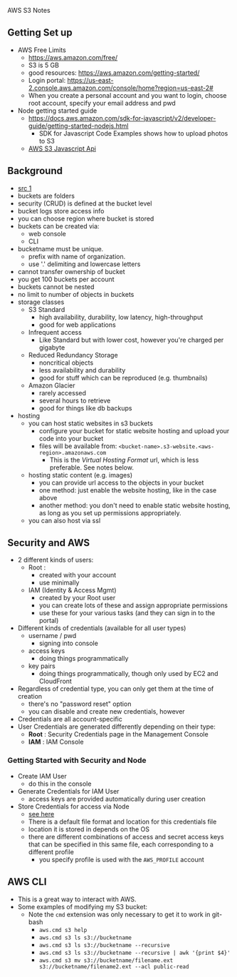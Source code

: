 AWS S3 Notes

## Getting Set up
- AWS Free Limits
  - https://aws.amazon.com/free/
  - S3 is 5 GB
  - good resources: https://aws.amazon.com/getting-started/
  - Login portal: https://us-east-2.console.aws.amazon.com/console/home?region=us-east-2#
  - When you create a personal account and you want to login, choose root account, specify your email address and pwd
- Node getting started guide
  - https://docs.aws.amazon.com/sdk-for-javascript/v2/developer-guide/getting-started-nodejs.html
    - SDK for Javascript Code Examples shows how to upload photos to S3
  - [AWS S3 Javascript Api](https://docs.aws.amazon.com/AWSJavaScriptSDK/latest/AWS/S3.html)
  
## Background
  - [src 1](https://www.youtube.com/watch?v=LfBn5Y1X0vE)
  - buckets are folders
  - security (CRUD) is defined at the bucket level
  - bucket logs store access info
  - you can choose region where bucket is stored
  - buckets can be created via:
    - web console
    - CLI
  - bucketname must be unique.  
    - prefix with name of organization.
    - use '.' delimiting and lowercase letters
  - cannot transfer ownership of bucket
  - you get 100 buckets per account
  - buckets cannot be nested
  - no limit to number of objects in buckets
  - storage classes
    - S3 Standard
      - high availability, durability, low latency, high-throughput
      - good for web applications
    - Infrequent access
      - Like Standard but with lower cost, however you're charged per gigabyte
    - Reduced Redundancy Storage
      - noncritical objects
      - less availability and durability
      - good for stuff which can be reproduced (e.g. thumbnails)
    - Amazon Glacier
      - rarely accessed
      - several hours to retrieve
      - good for things like db backups
  - hosting
    - you can host static websites in s3 buckets
      - configure your bucket for static website hosting and upload your code into your bucket
      - files will be available from: `<bucket-name>.s3-website.<aws-region>.amazonaws.com`
        - This is the *Virtual Hosting Format* url, which is less preferable.  See notes below.
    - hosting static content (e.g. images)
      - you can provide url access to the objects in your bucket
      - one method: just enable the website hosting, like in the case above
      - another method: you don't need to enable static website hosting, as long as you set up permissions appropriately.
    - you can also host via ssl

## Security and AWS
- 2 different kinds of users:
  - Root : 
    - created with your account
    - use minimally
  - IAM (Identity & Access Mgmt)
    - created by your Root user
    - you can create lots of these and assign appropriate permissions
    - use these for your various tasks (and they can sign in to the portal)
- Different kinds of credentials (available for all user types)
  - username / pwd 
    - signing into console
  - access keys
    - doing things programmatically
  - key pairs
    - doing things programmatically, though only used by EC2 and CloudFront
- Regardless of credential type, you can only get them at the time of creation
  - there's no "password reset" option
  - you can disable and create new credentials, however
- Credentials are all account-specific
- User Credentials are generated differently depending on their type:
  - **Root** : Security Credentials page in the Management Console
  - **IAM** : IAM Console

### Getting Started with Security and Node
- Create IAM User
  - do this in the console
- Generate Credentials for IAM User
  - access keys are provided automatically during user creation
- Store Credentials for access via Node
  - [see here](https://docs.aws.amazon.com/sdk-for-javascript/v2/developer-guide/loading-node-credentials-shared.html)
  - There is a default file format and location for this credentials file
  - location it is stored in depends on the OS
  - there are different combinations of access and secret access keys that can be specified in this same file, each corresponding to a different profile
    - you specify profile is used with the `AWS_PROFILE` account
  
## AWS CLI
- This is a great way to interact with AWS.
- Some examples of modifying my S3 bucket:
  - Note the `cmd` extension was only necessary to get it to work in git-bash
    - `aws.cmd s3 help`
    - `aws.cmd s3 ls s3://bucketname`
    - `aws.cmd s3 ls s3://bucketname --recursive`
    - `aws.cmd s3 ls s3://bucketname --recursive | awk '{print $4}'`    
    - `aws.cmd s3 mv s3://bucketname/filename.ext s3://bucketname/filename2.ext --acl public-read`



